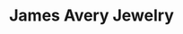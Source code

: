 ---
title: "James Avery Jewelry"
url: /san-antonio/james-avery-jewelry-north-loop-1604-east/
shop: jewelry
---